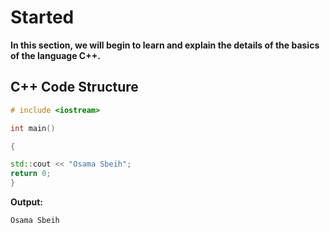 # Started 
**In this section, we will begin to learn and explain the details of the basics of the language C++.**  

## C++ Code Structure  

```cpp
# include <iostream>

int main()

{

std::cout << "Osama Sbeih";
return 0;
}
```
**Output:**
```
Osama Sbeih
```
